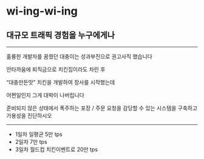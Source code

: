 # wi-ing-wi-ing
## 대규모 트래픽 경험을 누구에게나

---

훌륭한 개발자를 꿈꿨던 대충이는 성과부진으로 권고사직 했습니다

안타까움에 퇴직금으로 치킨집이라도 차린 후

“대충만든맛” 치킨을 개발하여 장사를 시작했는데

어쩐일인지 그게 대박이 나버립니다

준비되지 않은 상태에서 폭주하는 포장 / 주문 요청을 감당할 수 있는 시스템을 구축하고 가용성을 진단하시오

---

- 1일차 일평균 5만 tps
- 2일차 7만 tps
- 3일차 월드컵 치킨이벤트로 20만 tps
